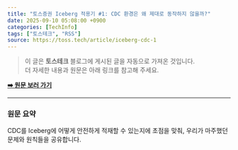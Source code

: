 ```yaml
---
title: "토스증권 Iceberg 적용기 #1: CDC 환경은 왜 제대로 동작하지 않을까?"
date: 2025-09-10 05:08:00 +0900
categories: [TechInfo]
tags: ["토스테크", "RSS"]
source: https://toss.tech/article/iceberg-cdc-1
---
```

> 이 글은 **토스테크** 블로그에 게시된 글을 자동으로 가져온 것입니다. <br>
> 더 자세한 내용과 원문은 아래 링크를 참고해 주세요.

[**➡️ 원문 보러 가기**](https://toss.tech/article/iceberg-cdc-1)

---

### 원문 요약
CDC를 Iceberg에 어떻게 안전하게 적재할 수 있는지에 초점을 맞춰, 우리가 마주했던 문제와 원칙들을 공유합니다.
